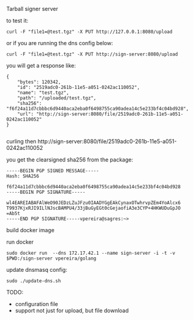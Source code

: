 Tarball signer server

to test it:


````curl -F "file1=@test.tgz" -X PUT http://127.0.0.1:8080/upload````

or if you are running the dns config below:

````curl -F "file1=@test.tgz" -X PUT http://sign-server:8080/upload````

you will get a response like:

````
{
    "bytes": 120342,
    "id": "2519adc0-261b-11e5-a051-0242ac110052",
    "name": "test.tgz",
    "path": "/uploaded/test.tgz",
    "sha256": "f6f24a11d7cbbbc6d9440aca2eba0f6498755ca90adea14c5e233bf4c04bd928",
    "url": "http://sign-server:8080/file/2519adc0-261b-11e5-a051-0242ac110052"
}


````

curling then http://sign-server:8080/file/2519adc0-261b-11e5-a051-0242ac110052

you get the clearsigned sha256 from the package:

````
-----BEGIN PGP SIGNED MESSAGE-----
Hash: SHA256

f6f24a11d7cbbbc6d9440aca2eba0f6498755ca90adea14c5e233bf4c04bd928
-----BEGIN PGP SIGNATURE-----

wl4EAREIABAFAlWeO90JEDzLZuJFzu0IAADYGgEAkCynaxOTwhrvpZEm4YoAlcx6
T9937KjxRJI9ILlNJscBAMPU4/33jBuGyEGt0cGejaofiA3e3CYP+4HKWUDuGpJO
=Ab5t
-----END PGP SIGNATURE-----vpereira@sagres:~>

````


build docker image


run docker

````sudo docker run  --dns 172.17.42.1 --name sign-server -i -t -v $PWD:/sign-server vpereira/golang````

update dnsmasq config:

````sudo ./update-dns.sh````


TODO:

* configuration file
* support not just for upload, but file download
